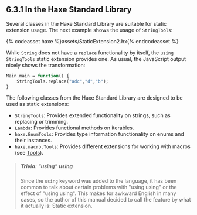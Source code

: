 ## 6.3.1 In the Haxe Standard Library

Several classes in the Haxe Standard Library are suitable for static extension usage. The next example shows the usage of `StringTools`:

{% codeasset haxe %}assets/StaticExtension2.hx{% endcodeasset %}

While `String` does not have a `replace` functionality by itself, the `using StringTools` static extension provides one. As usual, the JavaScript output nicely shows the transformation:

```haxe
Main.main = function() {
	StringTools.replace("adc","d","b");
}
```

The following classes from the Haxe Standard Library are designed to be used as static extensions:

* `StringTools`: Provides extended functionality on strings, such as replacing or trimming.
* `Lambda`: Provides functional methods on iterables.
* `haxe.EnumTools`: Provides type information functionality on enums and their instances.
* `haxe.macro.Tools`: Provides different extensions for working with macros (see [Tools](macro-tools.md)).

> ##### Trivia: "using" using
>
> Since the `using` keyword was added to the language, it has been common to talk about certain problems with "using using" or the effect of "using using". This makes for awkward English in many cases, so the author of this manual decided to call the feature by what it actually is: Static extension.
